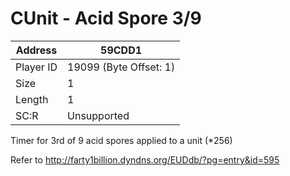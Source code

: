 #  CUnit - Acid Spore 3/9
Address   | 59CDD1
----------|-------------
Player ID | 19099 (Byte Offset: 1)
Size 	  | 1
Length 	  | 1
SC:R      | Unsupported

Timer for 3rd of 9 acid spores applied to a unit (*256)

Refer to http://farty1billion.dyndns.org/EUDdb/?pg=entry&id=595
